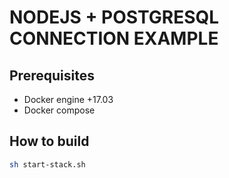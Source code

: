 # NODEJS + POSTGRESQL CONNECTION EXAMPLE

## Prerequisites
* Docker engine +17.03
* Docker compose 

## How to build
```bash
sh start-stack.sh
```
